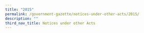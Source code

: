 ```yaml
---
title: "2015"
permalink: /government-gazette/notices-under-other-acts/2015/
description: ""
third_nav_title: Notices under other Acts
---
```


